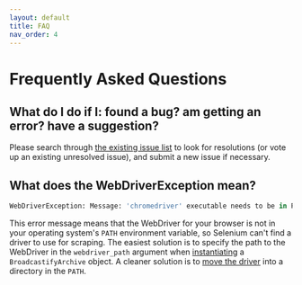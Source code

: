 ```yaml
---
layout: default
title: FAQ
nav_order: 4
---
```


# Frequently Asked Questions

## What do I do if I: found a bug? am getting an error? have a suggestion?

Please search through [the existing issue list](https://github.com/ljhopkins2/broadcastify-archtk/issues) to look for resolutions (or vote up an existing unresolved issue), and submit a new issue if necessary.


## What does the WebDriverException mean?

```python
WebDriverException: Message: 'chromedriver' executable needs to be in PATH.
```

This error message means that the WebDriver for your browser is not in your operating system's `PATH` environment variable, so Selenium can't find a driver to use for scraping. The easiest solution is to specify the path to the WebDriver in the `webdriver_path` argument when [instantiating](/broadcastify-archtk/user-guide/creating-an-archive.html) a `BroadcastifyArchive` object. A cleaner solution is to [move the driver](/broadcastify-archtk/user-guide/installation.html#place-it-in-the-os-path) into a directory in the `PATH`.
